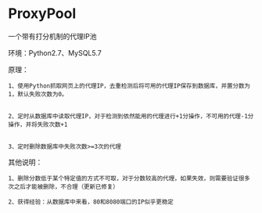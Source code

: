 # ProxyPool
一个带有打分机制的代理IP池

环境：Python2.7、MySQL5.7

原理：


	1、使用Python抓取网页上的代理IP，去重检测后将可用的代理IP保存到数据库，并置分数为1，默认失败次数为0。


	2、定时从数据库中读取代理IP，对于检测到依然能用的代理进行+1分操作，不可用的代理-1分操作，并将失败次数+1


	3、定时删除数据库中失败次数>=3次的代理


其他说明：


	1、删除分数低于某个特定值的方式不可取，对于分数较高的代理，如果失效，则需要验证很多次之后才能被删除，不合理（更新已修复）

	2、获得经验：从数据库中来看，80和8080端口的IP似乎更稳定
